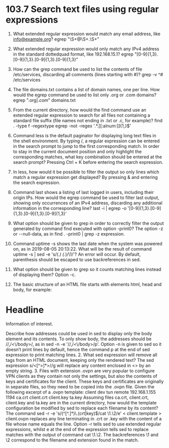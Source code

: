 # 103.7 Search text files using regular expressions

1. What extended regular expression would match any email address, like info@example.org?
egrep "\S+@\S+\.\S+"
2. What extended regular expression would only match any IPv4 address in the standard dottedquad
format, like 192.168.15.1?
egrep "[0-9]{1,3}\.[0-9]{1,3}\.[0-9]{1,3}\.[0-9]{1,3}"
3. How can the grep command be used to list the contents of file /etc/services, discarding all
comments (lines starting with #)?
grep -v ^# /etc/services
4. The file domains.txt contains a list of domain names, one per line. How would the egrep
command be used to list only .org or .com domains?
egrep ".org$|.com$" domains.txt

1. From the current directory, how would the find command use an extended regular expression
to search for all files not containing a standard file suffix (file names not ending in .txt or .c,
for example)?
find . -type f -regextype egrep -not -regex '.*\.[[:alnum:]]{1,}$'
2. Command less is the default paginator for displaying long text files in the shell environment.
By typing /, a regular expression can be entered in the search prompt to jump to the first
corresponding match. In order to stay in the current document position and only highlight the
corresponding matches, what key combination should be entered at the search prompt?
Pressing Ctrl + K before entering the search expression.
3. In less, how would it be possible to filter the output so only lines which match a regular
expression get displayed?
By pressing & and entering the search expression.

1. Command last shows a listing of last logged in users, including their origin IPs. How would
the egrep command be used to filter last output, showing only occurrences of an IPv4
address, discarding any additional information in the corresponding line?
last -i | egrep -o '[0-9]{1,3}\.[0-9]{1,3}\.[0-9]{1,3}\.[0-9]{1,3}'
2. What option should be given to grep in order to correctly filter the output generated by
command find executed with option -print0?
The option -z or --null-data, as in find . -print0 | grep -z expression.
3. Command uptime -s shows the last date when the system was powered on, as in 2019-08-05
20:13:22. What will be the result of command uptime -s | sed -e 's/(.*) (.*)/\1/'?
An error will occur. By default, parenthesis should be escaped to use backreferences in sed.
4. What option should be given to grep so it counts matching lines instead of displaying them?
Option -c.

1. The basic structure of an HTML file starts with elements html, head and body, for example:
<html>
<head>
<title>News Site</title>
</head>
<body>
<h1>Headline</h1>
<p>Information of interest.</p>
</body>
</html>
Describe how addresses could be used in sed to display only the body element and its contents.
To only show body, the addresses should be /<body>/,/<\/body>/, as in sed -n -e
'/<body>/,/<\/body>/p'. Option -n is given to sed so it doesn’t print lines by default, hence
the command p at the end of sed expression to print matching lines.
2. What sed expression will remove all tags from an HTML document, keeping only the rendered
text?
The sed expression s/<[^>]*>//g will replace any content enclosed in <> by an empty string.
3. Files with extension .ovpn are very popular to configure VPN clients as they contain not only
the settings, but also the contents of keys and certificates for the client. These keys and
certificates are originally in separate files, so they need to be copied into the .ovpn file. Given
the following excerpt of a .ovpn template:
client
dev tun
remote 192.168.1.155 1194
<ca>
ca.crt
</ca>
<cert>
client.crt
</cert>
<key>
client.key
</key>
<tls-auth>
ta.key
</tls-auth>
Assuming files ca.crt, client.crt, client.key and ta.key are in the current directory,
how would the template configuration be modified by sed to replace each filename by its
content?
The command
sed -r -e 's/(^[^.]*)\.(crt|key)$/cat \1.\2/e' < client.template > client.ovpn
replaces any line terminating in .crt or .key with the content of a file whose name equals the
line. Option -r tells sed to use extended regular expressions, whilst e at the end of the
expression tells sed to replace matches with the output of command cat \1.\2. The
backreferences \1 and \2 correspond to the filename and extension found in the match.
